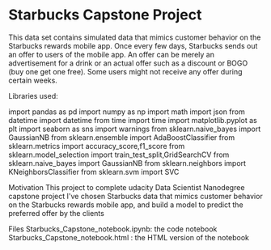 # Starbucks Capstone Project

This data set contains simulated data that mimics customer behavior on the Starbucks rewards mobile app. Once every few days, Starbucks sends out an offer to users of the mobile app. An offer can be merely an advertisement for a drink or an actual offer such as a discount or BOGO (buy one get one free). Some users might not receive any offer during certain weeks.


Libraries used:

import pandas as pd
import numpy as np
import math
import json
from datetime import datetime
from time import time
import matplotlib.pyplot as plt
import seaborn as sns
import warnings
from sklearn.naive_bayes import GaussianNB
from sklearn.ensemble import AdaBoostClassifier
from sklearn.metrics import accuracy_score,f1_score
from sklearn.model_selection import train_test_split,GridSearchCV
from sklearn.naive_bayes import GaussianNB
from sklearn.neighbors import KNeighborsClassifier
from sklearn.svm import SVC

Motivation
This project to complete udacity Data Scientist Nanodegree capstone project I've chosen Starbucks data that mimics customer behavior on the Starbucks rewards mobile app, and build a model to predict the preferred offer by the clients

Files
Starbucks_Capstone_notebook.ipynb: the code notebook Starbucks_Capstone_notebook.html : the HTML version of the notebook

